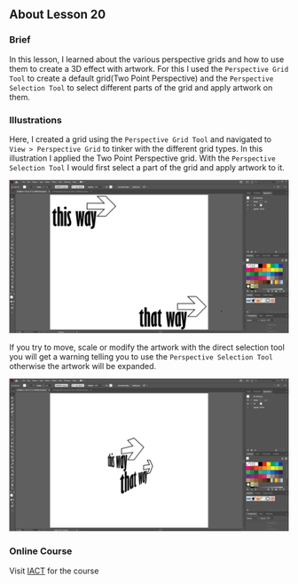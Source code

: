 ## About Lesson 20

### Brief
In this lesson, I learned about the various perspective grids and how to use them to create a 3D effect with artwork. For this I used the ```Perspective Grid Tool``` to create a default grid(Two Point Perspective) and the ```Perspective Selection Tool``` to select different parts of the grid and apply artwork on them.

### Illustrations

Here, I created a grid using the ```Perspective Grid Tool``` and navigated to ```View > Perspective Grid``` to tinker with the different grid types. In this illustration I applied the Two Point Perspective grid. With the ```Perspective Selection Tool``` I would first select a part of the grid and apply artwork to it.

![Illustration Example](../assets/images/lesson-20/illustration-01.gif)

If you try to move, scale or modify the artwork with the direct selection tool you will get a warning telling you to use the ```Perspective Selection Tool``` otherwise the artwork will be expanded.

![Illustration Example](../assets/images/lesson-20/illustration-02.gif)

### Online Course
Visit [IACT](https://iact.ie) for the course